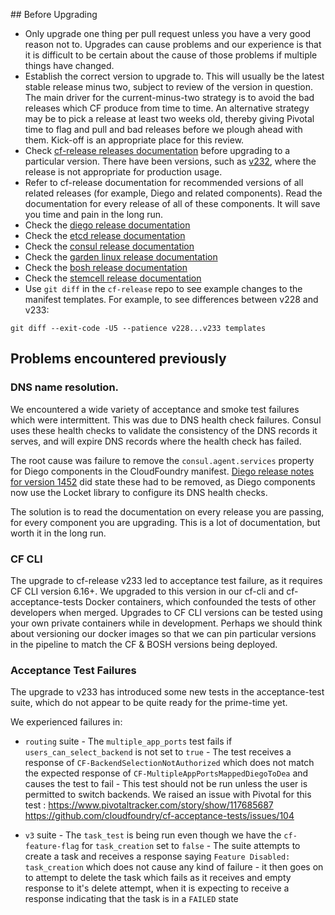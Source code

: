 ## Before Upgrading

* Only upgrade one thing per pull request unless you have a very good reason not to. Upgrades can cause problems and our experience is that it is difficult to be certain about the cause of those problems if multiple things have changed. 
* Establish the correct version to upgrade to. This will usually be the latest stable release minus two, subject to review of the version in question. The main driver for the current-minus-two strategy is to avoid the bad releases which CF produce from time to time. An alternative strategy may be to pick a release at least two weeks old, thereby giving Pivotal time to flag and pull and bad releases before we plough ahead with them. Kick-off is an appropriate place for this review. 
* Check [cf-release releases documentation](https://github.com/cloudfoundry/cf-release/releases) before upgrading to a particular version. There have been versions, such as [v232](https://github.com/cloudfoundry/cf-release/releases/tag/v232), where the release is not appropriate for production usage.
* Refer to cf-release documentation for recommended versions of all related releases (for example, Diego and related components). Read the documentation for every release of all of these components. It will save you time and pain in the long run.
* Check the [diego release documentation](https://github.com/cloudfoundry-incubator/diego-release/releases)
* Check the [etcd release documentation](https://github.com/cloudfoundry-incubator/etcd-release/releases)
* Check the [consul release documentation](https://github.com/cloudfoundry-incubator/consul-release/releases)
* Check the [garden linux release documentation](https://github.com/cloudfoundry-incubator/garden-linux-release/releases)
* Check the [bosh release documentation](https://github.com/cloudfoundry/bosh/releases)
* Check the [stemcell release documentation](http://bosh.cloudfoundry.org/stemcells/)
* Use `git diff` in the `cf-release` repo to see example changes to the manifest templates. For example, to see differences between v228 and v233:
```
git diff --exit-code -U5 --patience v228...v233 templates
```

## Problems encountered previously

### DNS name resolution. 
We encountered a wide variety of acceptance and smoke test failures which were intermittent. This was due to DNS health check failures. Consul uses these health checks to validate the consistency of the DNS records it serves, and will expire DNS records where the health check has failed. 

The root cause was failure to remove the `consul.agent.services` property for Diego components in the CloudFoundry manifest. [Diego release notes for version 1452](https://github.com/cloudfoundry-incubator/diego-release/releases/tag/v0.1452.0) did state these had to be removed, as Diego components now use the Locket library to configure its DNS health checks.

The solution is to read the documentation on every release you are passing, for every component you are upgrading. This is a lot of documentation, but worth it in the long run.

### CF CLI

The upgrade to cf-release v233 led to acceptance test failure, as it requires CF CLI version 6.16+. We upgraded to this version in our cf-cli and cf-acceptance-tests Docker containers, which confounded the tests of other developers when merged. Upgrades to CF CLI versions can be tested using your own private containers while in development. Perhaps we should think about versioning our docker images so that we can pin particular versions in the pipeline to match the CF & BOSH versions being deployed.

### Acceptance Test Failures

The upgrade to v233 has introduced some new tests in the acceptance-test suite, which do not appear to be quite ready for the prime-time yet.

We experienced failures in:

* `routing` suite - The `multiple_app_ports` test fails if  `users_can_select_backend` is not set to `true` - The test receives a response of `CF-BackendSelectionNotAuthorized` which does not match the expected response of `CF-MultipleAppPortsMappedDiegoToDea` and causes the test to fail - This test should not be run unless the user is permitted to switch backends. We raised an issue with Pivotal for this test : 
https://www.pivotaltracker.com/story/show/117685687
https://github.com/cloudfoundry/cf-acceptance-tests/issues/104

* `v3` suite - The `task_test` is being run even though we have the `cf-feature-flag` for `task_creation` set to `false` - The suite attempts to create a task and receives a response saying `Feature Disabled: task_creation` which does not cause any kind of failure - it then goes on to attempt to delete the task which fails as it receives and empty response to it's delete attempt, when it is expecting to receive a response indicating that the task is in a `FAILED` state
